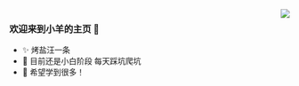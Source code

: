 <!--
**AccessDeniedx/AccessDeniedx** is a ✨ _special_ ✨ repository because its `README.md` (this file) appears on your GitHub profile.

Here are some ideas to get you started:

- 🔭 I’m currently working on ...
- 🌱 I’m currently learning ...
- 👯 I’m looking to collaborate on ...
- 🤔 I’m looking for help with ...
- 💬 Ask me about ...
- 📫 How to reach me: ...
- 😄 Pronouns: ...
- ⚡ Fun fact: ...
-->

<img align="right" src="https://github-readme-stats.vercel.app/api?username=AccessDeniedx&show_icons=true&icon_color=CE1D2D&text_color=718096&bg_color=ffffff&hide_title=true" />

### 欢迎来到小羊的主页 👋

- :sparkles: 烤盐汪一条
- :hammer: 目前还是小白阶段 每天踩坑爬坑
- :whale: 希望学到很多！
